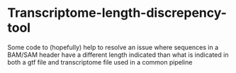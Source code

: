 # Transcriptome-length-discrepency-tool
Some code to (hopefully) help to resolve an issue where sequences in a BAM/SAM header have a different length indicated than what is indicated in both a gtf file and transcriptome file used in a common pipeline
